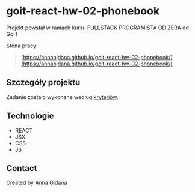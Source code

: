 # goit-react-hw-02-phonebook
Projekt powstał w ramach kursu FULLSTACK PROGRAMISTA OD ZERA od GoIT

Stona pracy:
> [https://annaojdana.github.io/goit-react-hw-02-phonebook/](https://annaojdana.github.io/goit-react-hw-02-phonebook/)

## Szczegóły projektu

Zadanie zostało wykonane według [kryteriów](https://github.com/goitacademy/react-homework/blob/master/homework-02/README.pl.md).

## Technologie
- REACT
- JSX
- CSS
- JS

## Contact
Created by [Anna Ojdana](https://pl.linkedin.com/in/anna-ojdana)

